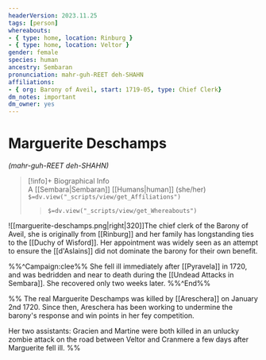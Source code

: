 ```yaml
---
headerVersion: 2023.11.25
tags: [person]
whereabouts: 
- { type: home, location: Rinburg }
- { type: home, location: Veltor }
gender: female
species: human
ancestry: Sembaran
pronunciation: mahr-guh-REET deh-SHAHN
affiliations:
- { org: Barony of Aveil, start: 1719-05, type: Chief Clerk}
dm_notes: important
dm_owner: yes
---
```

# Marguerite Deschamps
*(mahr-guh-REET deh-SHAHN)*
>[!info]+ Biographical Info  
> A [[Sembara|Sembaran]] [[Humans|human]] (she/her)  
> `$=dv.view("_scripts/view/get_Affiliations")`  
>> `$=dv.view("_scripts/view/get_Whereabouts")`

![[marguerite-deschamps.png|right|320]]The chief clerk of the Barony of Aveil, she is originally from [[Rinburg]] and her family has longstanding ties to the [[Duchy of Wisford]]. Her appointment was widely seen as an attempt to ensure the [[d'Aslains]] did not dominate the barony for their own benefit. 

%%^Campaign:clee%%
She fell ill immediately after [[Pyravela]] in 1720, and was bedridden and near to death during the [[Undead Attacks in Sembara]]. She recovered only two weeks later.
%%^End%%

%% 
The real Marguerite Deschamps was killed by [[Areschera]] on January 2nd 1720. Since then, Areschera has been working to undermine the barony's response and win points in her fey competition.

Her two assistants:  Gracien and Martine were both killed in an unlucky zombie attack on the road between Veltor and Cranmere a few days after Marguerite fell ill.
%%